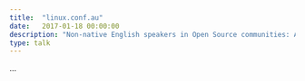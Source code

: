 ```yaml
---
title:  "linux.conf.au"
date:   2017-01-18 00:00:00
description: "Non-native English speakers in Open Source communities: A True Story"
type: talk
---
```


...
